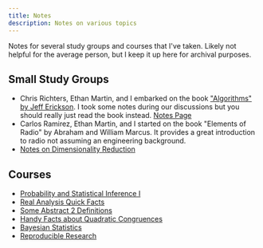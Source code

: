 ```yaml
---
title: Notes 
description: Notes on various topics
---
```


Notes for several study groups and courses that I've taken. Likely
not helpful for the average person, but I keep it up here for archival
purposes.

## Small Study Groups
- Chris Richters, Ethan Martin, and I embarked on the book ["Algorithms" by Jeff Erickson](http://jeffe.cs.illinois.edu/teaching/algorithms/). I took some notes during our discussions but you should really just read the book instead. [Notes Page](algorithms)
- Carlos Ramirez, Ethan Martin, and I started on the book "Elements of Radio" by Abraham and William Marcus. It provides a great introduction to radio not assuming an engineering background.
- [Notes on Dimensionality Reduction](dimensionalityreduction)

## Courses
- [Probability and Statistical Inference I](stat381)
- [Real Analysis Quick Facts](realanalysis)
- [Some Abstract 2 Definitions](abstract2def)
- [Handy Facts about Quadratic Congruences](quadraticcongruences)
- [Bayesian Statistics](bayesianstatistics)
- [Reproducible Research](reproducibleresearch)

